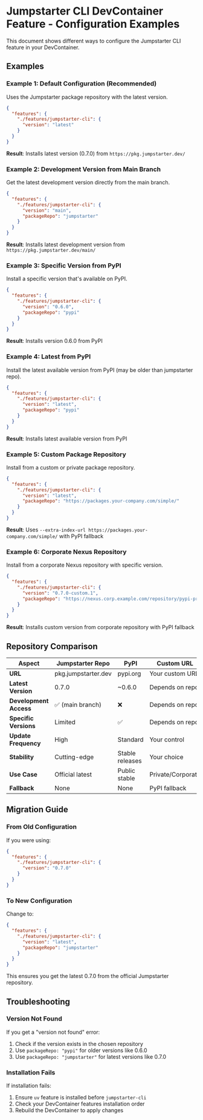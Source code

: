 # Jumpstarter CLI DevContainer Feature - Configuration Examples

This document shows different ways to configure the Jumpstarter CLI feature in your DevContainer.

## Examples

### Example 1: Default Configuration (Recommended)
Uses the Jumpstarter package repository with the latest version.

```json
{
  "features": {
    "./features/jumpstarter-cli": {
      "version": "latest"
    }
  }
}
```

**Result**: Installs latest version (0.7.0) from `https://pkg.jumpstarter.dev/`

### Example 2: Development Version from Main Branch
Get the latest development version directly from the main branch.

```json
{
  "features": {
    "./features/jumpstarter-cli": {
      "version": "main",
      "packageRepo": "jumpstarter"
    }
  }
}
```

**Result**: Installs latest development version from `https://pkg.jumpstarter.dev/main/`

### Example 3: Specific Version from PyPI
Install a specific version that's available on PyPI.

```json
{
  "features": {
    "./features/jumpstarter-cli": {
      "version": "0.6.0",
      "packageRepo": "pypi"
    }
  }
}
```

**Result**: Installs version 0.6.0 from PyPI

### Example 4: Latest from PyPI
Install the latest available version from PyPI (may be older than jumpstarter repo).

```json
{
  "features": {
    "./features/jumpstarter-cli": {
      "version": "latest",
      "packageRepo": "pypi"
    }
  }
}
```

**Result**: Installs latest available version from PyPI

### Example 5: Custom Package Repository
Install from a custom or private package repository.

```json
{
  "features": {
    "./features/jumpstarter-cli": {
      "version": "latest",
      "packageRepo": "https://packages.your-company.com/simple/"
    }
  }
}
```

**Result**: Uses `--extra-index-url https://packages.your-company.com/simple/` with PyPI fallback

### Example 6: Corporate Nexus Repository
Install from a corporate Nexus repository with specific version.

```json
{
  "features": {
    "./features/jumpstarter-cli": {
      "version": "0.7.0-custom.1",
      "packageRepo": "https://nexus.corp.example.com/repository/pypi-proxy/simple/"
    }
  }
}
```

**Result**: Installs custom version from corporate repository with PyPI fallback

## Repository Comparison

| Aspect | Jumpstarter Repo | PyPI | Custom URL |
|--------|------------------|------|------------|
| **URL** | pkg.jumpstarter.dev | pypi.org | Your custom URL |
| **Latest Version** | 0.7.0 | ~0.6.0 | Depends on repo |
| **Development Access** | ✅ (main branch) | ❌ | Depends on repo |
| **Specific Versions** | Limited | ✅ | Depends on repo |
| **Update Frequency** | High | Standard | Your control |
| **Stability** | Cutting-edge | Stable releases | Your choice |
| **Use Case** | Official latest | Public stable | Private/Corporate |
| **Fallback** | None | None | PyPI fallback |

## Migration Guide

### From Old Configuration
If you were using:
```json
{
  "features": {
    "./features/jumpstarter-cli": {
      "version": "0.7.0"
    }
  }
}
```

### To New Configuration
Change to:
```json
{
  "features": {
    "./features/jumpstarter-cli": {
      "version": "latest",
      "packageRepo": "jumpstarter"
    }
  }
}
```

This ensures you get the latest 0.7.0 from the official Jumpstarter repository.

## Troubleshooting

### Version Not Found
If you get a "version not found" error:
1. Check if the version exists in the chosen repository
2. Use `packageRepo: "pypi"` for older versions like 0.6.0
3. Use `packageRepo: "jumpstarter"` for latest versions like 0.7.0

### Installation Fails
If installation fails:
1. Ensure `uv` feature is installed before `jumpstarter-cli`
2. Check your DevContainer features installation order
3. Rebuild the DevContainer to apply changes
